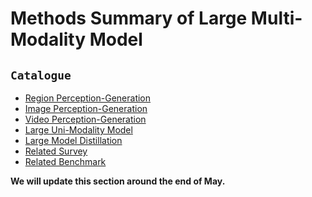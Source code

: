 Methods Summary of Large Multi-Modality Model
==============================

## ``Catalogue ``
* [Region Perception-Generation](#region-perception-generation)
* [Image Perception-Generation](#image-perception-generation)
* [Video Perception-Generation](#video-perception-generation)
* [Large Uni-Modality Model](#large-uni-modality-model)
* [Large Model Distillation](#large-modal-distillation)
* [Related Survey](#related-survey)
* [Related Benchmark](#related-benchmark)


**We will update this section around the end of May.**